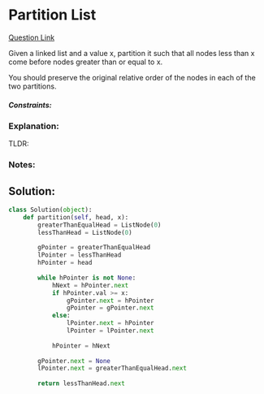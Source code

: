 # Partition List  

[Question Link](https://leetcode.com/problems/partition-list/)  

Given a linked list and a value x, partition it such that all nodes less than x come before nodes greater than or equal to x.  

You should preserve the original relative order of the nodes in each of the two partitions.  

##### Constraints:

### Explanation:
TLDR: 

### Notes:


## Solution:
```Python
class Solution(object):
    def partition(self, head, x):
        greaterThanEqualHead = ListNode(0)
        lessThanHead = ListNode(0)
        
        gPointer = greaterThanEqualHead
        lPointer = lessThanHead
        hPointer = head
        
        while hPointer is not None:
            hNext = hPointer.next
            if hPointer.val >= x:
                gPointer.next = hPointer
                gPointer = gPointer.next
            else:
                lPointer.next = hPointer
                lPointer = lPointer.next
                
            hPointer = hNext
        
        gPointer.next = None
        lPointer.next = greaterThanEqualHead.next
            
        return lessThanHead.next
```